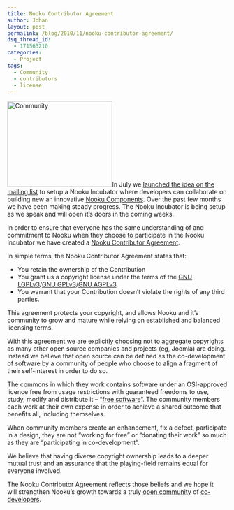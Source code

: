 ```yaml
---
title: Nooku Contributor Agreement
author: Johan
layout: post
permalink: /blog/2010/11/nooku-contributor-agreement/
dsq_thread_id:
  - 171565210
categories:
  - Project
tags:
  - Community
  - contributors
  - license
---
```

[<img class="alignleft" src="http://farm2.static.flickr.com/1368/5170154324_bf551e9606_m.jpg" alt="Community" width="240" height="196" />][1]In July we [launched the idea on the mailing list][2] to setup a Nooku Incubator where developers can collaborate on building new an innovative [Nooku Components][3]. Over the past few months we have been making steady progress. The Nooku Incubator is being setup as we speak and will open it’s doors in the coming weeks.

In order to ensure that everyone has the same understanding of and commitment to Nooku when they choose to participate in the Nooku Incubator we have created a [Nooku Contributor Agreement][4].

In simple terms, the Nooku Contributor Agreement states that:

*   You retain the ownership of the Contribution
*   You grant us a copyright license under the terms of the [GNU LGPLv3][5]/[GNU GPLv3][6]/[GNU AGPLv3][7].
*   You warrant that your Contribution doesn&#8217;t violate the rights of any third parties.

This agreement protects your copyright, and allows Nooku and it&#8217;s community to grow and mature while relying on established and balanced licensing terms.

<!--more-->

With this agreement we are explicitly choosing not to [aggregate copyrights][8] as many other open source companies and projects (eg, Joomla) are doing. Instead we believe that open source can be defined as the co-development of software by a community of people who choose to align a fragment of their self-interest in order to do so.

The commons in which they work contains software under an OSI-approved licence free from usage restrictions with guaranteed freedoms to use, study, modify and distribute it &#8211; &#8220;[free software][9]&#8220;. The community members each work at their own expense in order to achieve a shared outcome that benefits all, including themselves.

When community members create an enhancement, fix a defect, participate in a design, they are not &#8220;working for free&#8221; or &#8220;donating their work&#8221; so much as they are &#8220;participating in co-development&#8221;.

We believe that having diverse copyright ownership leads to a deeper mutual trust and an assurance that the playing-field remains equal for everyone involved.

The Nooku Contributor Agreement reflects those beliefs and we hope it will strengthen Nooku&#8217;s growth towards a truly [open community][10] of [co-developers][11].

 [1]: http://www.flickr.com/photos/nooku/5170154324/ "Community by Nooku, on Flickr"
 [2]: http://groups.google.com/group/nooku-framework/browse_thread/thread/8d30f285d23490b8/eb83f881efe41dac
 [3]: https://nooku.assembla.com/spaces/nooku-components
 [4]: http://files.timble.net/nooku-nca-v1.0.pdf
 [5]: http://www.gnu.org/licenses/lgpl.html
 [6]: http://www.gnu.org/licenses/gpl.html
 [7]: http://www.gnu.org/licenses/agpl.html
 [8]: http://www.fsf.org/blogs/rms/assigning-copyright
 [9]: http://www.gnu.org/philosophy/free-sw.html
 [10]: http://jukkaz.wordpress.com/2010/11/08/models-of-corporate-open-source/
 [11]: http://blogs.computerworlduk.com/simon-says/2010/09/open-source-community-types/index.htm